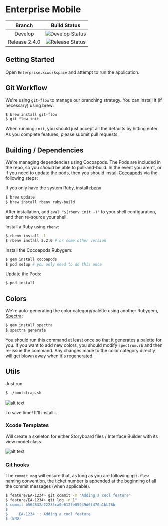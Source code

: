 Enterprise Mobile
=================

|    Branch     |    Build Status   |
|:-------------:|:-----------------:|
| Develop       | ![Develop Status] |
| Release 2.4.0 | ![Release Status] |

[Develop Status]:https://travis-ci.com/RoundarchLabs/ehi-ios.svg?token=obK1JXnFzBpsP6tqQWJD&branch=develop
[Release Status]:https://travis-ci.com/RoundarchLabs/ehi-ios.svg?token=obK1JXnFzBpsP6tqQWJD&branch=release/2.4.0

## Getting Started
Open `Enterprise.xcworkspace` and attempt to run the application.  

## Git Workflow 
We're using `git-flow` to manage our branching strategy. You can install it (if necessary) using brew:

```sh
$ brew install git-flow
$ git flow init
```

When running `init`, you should just accept all the defaults by hitting enter. As you complete features,
please submit pull requests.

## Building / Dependencies
We're managing dependencies using Cocoapods. The Pods are included in the repo, so you 
*should* be able to pull-and-build. In the event you aren't, or if you need to update the 
pods, then you should install [Cocoapods](http://http://cocoapods.org/) via the following 
steps:

If you only have the system Ruby, install [rbenv](https://github.com/sstephenson/rbenv)

```sh
$ brew update
$ brew install rbenv ruby-build
```

After installation, add `eval "$(rbenv init -)"` to your shell configuration, and then 
re-source your shell.

Install a Ruby using `rbenv`: 

```sh
$ rbenv install -l
$ rbenv install 2.2.0 # or some other version
```

Install the Cocoapods Rubygem:

```sh
$ gem install cocoapods
$ pod setup # you only need to do this once 
```

Update the Pods:

```sh
$ pod install
```

## Colors
We're auto-generating the color category/palette using another Rubygem, [Spectra](https://github.com/derkis/Spectra):

```sh
$ gem install spectra
$ spectra generate
```

You should run this command at least once so that it generates a palette for you. If you want
to add new colors, you should modify `spectrum.rb` and then re-issue the command. Any changes made
to the color category directly will get blown away when it's regenerated.

## Utils

Just run

```sh
$ ./bootstrap.sh
```

![alt text](/Utils/Images/bootstrap.gif "Running bootstrap")

To save time! It'll install...

### Xcode Templates

Will create a skeleton for either Storyboard files / Interface Builder with its view model class.

![alt text](/Utils/Images/xcode%20templates.png "Xcode Templates")

### Git hooks

The `commit_msg` will ensure that, as long as you are following `git-flow` naming convention, the ticket number is appended at the beginning of all the commit messages (when applicable).

```sh
$ feature/EA-1234> git commit -m "Adding a cool feature"
$ feature/EA-1234> git log -n 1"
$ commit b564832a22235ca0e612fe05949d6f470a1bb28b
$ 
$     EA-1234 :: Adding a cool feature
$ (END)
```
